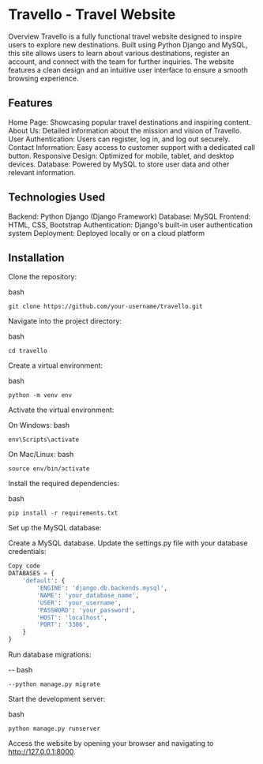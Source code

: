 # Travello - Travel Website
Overview
Travello is a fully functional travel website designed to inspire users to explore new destinations. Built using Python Django and MySQL, this site allows users to learn about various destinations, register an account, and connect with the team for further inquiries. The website features a clean design and an intuitive user interface to ensure a smooth browsing experience.

## Features
Home Page: Showcasing popular travel destinations and inspiring content.
About Us: Detailed information about the mission and vision of Travello.
User Authentication: Users can register, log in, and log out securely.
Contact Information: Easy access to customer support with a dedicated call button.
Responsive Design: Optimized for mobile, tablet, and desktop devices.
Database: Powered by MySQL to store user data and other relevant information.
## Technologies Used
Backend: Python Django (Django Framework)
Database: MySQL
Frontend: HTML, CSS, Bootstrap
Authentication: Django's built-in user authentication system
Deployment: Deployed locally or on a cloud platform
## Installation
Clone the repository:

bash
```Copy code
git clone https://github.com/your-username/travello.git
```
Navigate into the project directory:

bash
```Copy code
cd travello
```
Create a virtual environment:

bash
```Copy code
python -m venv env
```
Activate the virtual environment:

On Windows:
bash
```Copy code
env\Scripts\activate
```
On Mac/Linux:
bash
```Copy code
source env/bin/activate
```
Install the required dependencies:

bash
```Copy code
pip install -r requirements.txt
```
Set up the MySQL database:

Create a MySQL database.
Update the settings.py file with your database credentials:
``` python
Copy code
DATABASES = {
    'default': {
        'ENGINE': 'django.db.backends.mysql',
        'NAME': 'your_database_name',
        'USER': 'your_username',
        'PASSWORD': 'your_password',
        'HOST': 'localhost',
        'PORT': '3306',
    }
}
```
Run database migrations:

-- bash
```Copy code
--python manage.py migrate
```
Start the development server:

bash
```Copy code
python manage.py runserver
```
Access the website by opening your browser and navigating to http://127.0.0.1:8000.
